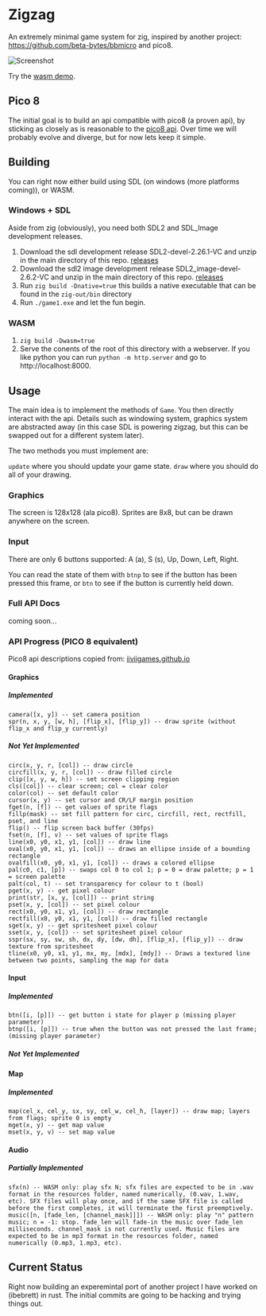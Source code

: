 # Zigzag

An extremely minimal game system for zig, inspired by another project: https://github.com/beta-bytes/bbmicro and pico8.

![Screenshot](docs/zigzag.gif)

Try the [wasm demo](https://ibebrett.github.io/zigzag).

## Pico 8

The initial goal is to build an api compatible with pico8 (a proven api), by sticking as closely as is reasonable to the [pico8 api](https://iiviigames.github.io/pico8-api/). Over time we will probably evolve and diverge, but for now lets keep it simple.

## Building

You can right now either build using SDL (on windows (more platforms coming)), or WASM.

### Windows + SDL

Aside from zig (obviously), you need both SDL2 and SDL_Image development releases.

1. Download the sdl development release SDL2-devel-2.26.1-VC and unzip in the main directory of this repo. [releases](https://github.com/libsdl-org/SDL/releases/tag/release-2.26.1)
2. Download the sdl2 image development release SDL2_image-devel-2.6.2-VC and unzip in the main directory of this repo. [releases](https://github.com/libsdl-org/SDL_image/releases/tag/release-2.6.2)
3. Run `zig build -Dnative=true` this builds a native executable that can be found in  the `zig-out/bin` directory
4. Run `./game1.exe` and let the fun begin.

### WASM

1. `zig build -Dwasm=true`
2. Serve the conents of the root of this directory with a webserver. If you like python you can run `python -m http.server` and go to http://localhost:8000.

## Usage

The main idea is to implement the methods of `Game`. You then directly interact with the api. Details such as windowing system, graphics system are abstracted away (in this case SDL is powering zigzag, but this can be swapped out for a different system later).

The two methods you must implement are:

`update` where you should update your game state.
`draw` where you should do all of your drawing.

### Graphics

The screen is 128x128 (ala pico8).
Sprites are 8x8, but can be drawn anywhere on the screen.

### Input

There are only 6 buttons supported: A (a), S (s), Up, Down, Left, Right.

You can read the state of them with `btnp` to see if the button has been pressed this frame, or `btn` to see if the button is currently held down.

### Full API Docs

coming soon...

### API Progress (PICO 8 equivalent)

Pico8 api descriptions copied from: [iiviigames.github.io](https://iiviigames.github.io/pico8-api/)

#### Graphics

##### Implemented

```
camera([x, y]) -- set camera position
spr(n, x, y, [w, h], [flip_x], [flip_y]) -- draw sprite (without flip_x and flip_y currently)
```

##### Not Yet Implemented

```
circ(x, y, r, [col]) -- draw circle
circfill(x, y, r, [col]) -- draw filled circle
clip([x, y, w, h]) -- set screen clipping region
cls([col]) -- clear screen; col = clear color
color(col) -- set default color
cursor(x, y) -- set cursor and CR/LF margin position
fget(n, [f]) -- get values of sprite flags
fillp(mask) -- set fill pattern for circ, circfill, rect, rectfill, pset, and line
flip() -- flip screen back buffer (30fps)
fset(n, [f], v) -- set values of sprite flags
line(x0, y0, x1, y1, [col]) -- draw line
oval(x0, y0, x1, y1, [col]) -- draws an ellipse inside of a bounding rectangle
ovalfill(x0, y0, x1, y1, [col]) -- draws a colored ellipse
pal(c0, c1, [p]) -- swaps col 0 to col 1; p = 0 = draw palette; p = 1 = screen palette
palt(col, t) -- set transparency for colour to t (bool)
pget(x, y) -- get pixel colour
print(str, [x, y, [col]]) -- print string
pset(x, y, [col]) -- set pixel colour
rect(x0, y0, x1, y1, [col]) -- draw rectangle
rectfill(x0, y0, x1, y1, [col]) -- draw filled rectangle
sget(x, y) -- get spritesheet pixel colour
sset(x, y, [col]) -- set spritesheet pixel colour
sspr(sx, sy, sw, sh, dx, dy, [dw, dh], [flip_x], [flip_y]) -- draw texture from spritesheet
tline(x0, y0, x1, y1, mx, my, [mdx], [mdy]) -- Draws a textured line between two points, sampling the map for data
```

#### Input

##### Implemented

```
btn([i, [p]]) -- get button i state for player p (missing player parameter)
btnp([i, [p]]) -- true when the button was not pressed the last frame; (missing player parameter) 
```

##### Not Yet Implemented

#### Map

##### Implemented

```
map(cel_x, cel_y, sx, sy, cel_w, cel_h, [layer]) -- draw map; layers from flags; sprite 0 is empty
mget(x, y) -- get map value
mset(x, y, v) -- set map value
```

#### Audio


##### Partially Implemented

```
sfx(n) -- WASM only: play sfx N; sfx files are expected to be in .wav format in the resources folder, named numerically, (0.wav, 1.wav, etc). SFX files will play once, and if the same SFX file is called before the first completes, it will terminate the first preemptively.
music([n, [fade_len, [channel_mask]]]) -- WASM only: play "n" pattern music; n = -1: stop. fade_len will fade-in the music over fade_len milliseconds. channel_mask is not currently used. Music files are expected to be in mp3 format in the resources folder, named numerically (0.mp3, 1.mp3, etc).
```

## Current Status

Right now building an experemintal port of another project I have worked on (ibebrett) in rust. The initial commits are going to be hacking and trying things out.